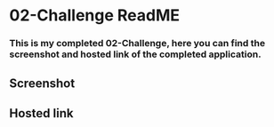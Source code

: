 # 02-Challenge ReadME

### This is my completed 02-Challenge, here you can find the screenshot and hosted link of the completed application.
## Screenshot

## Hosted link


